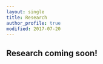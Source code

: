 ```yaml
---
layout: single
title: Research
author_profile: true
modified: 2017-07-20
---
```


## Research coming soon!
